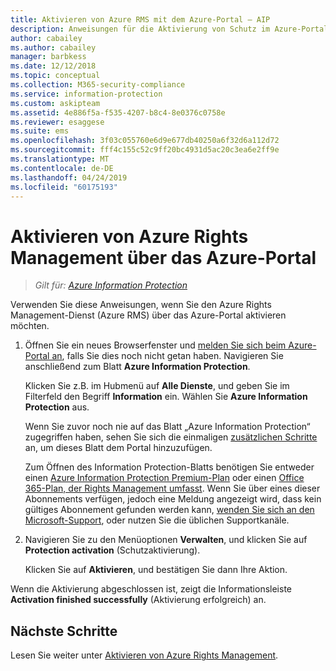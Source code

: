 ```yaml
---
title: Aktivieren von Azure RMS mit dem Azure-Portal – AIP
description: Anweisungen für die Aktivierung von Schutz im Azure-Portal, damit Ihre Organisation damit beginnen kann, Dokumente und E-Mails zu schützen.
author: cabailey
ms.author: cabailey
manager: barbkess
ms.date: 12/12/2018
ms.topic: conceptual
ms.collection: M365-security-compliance
ms.service: information-protection
ms.custom: askipteam
ms.assetid: 4e886f5a-f535-4207-b8c4-8e0376c0758e
ms.reviewer: esaggese
ms.suite: ems
ms.openlocfilehash: 3f03c055760e6d9e677db40250a6f32d6a112d72
ms.sourcegitcommit: fff4c155c52c9ff20bc4931d5ac20c3ea6e2ff9e
ms.translationtype: MT
ms.contentlocale: de-DE
ms.lasthandoff: 04/24/2019
ms.locfileid: "60175193"
---
```

# <a name="how-to-activate-azure-rights-management-from-the-azure-portal"></a>Aktivieren von Azure Rights Management über das Azure-Portal

>*Gilt für: [Azure Information Protection](https://azure.microsoft.com/pricing/details/information-protection)*

Verwenden Sie diese Anweisungen, wenn Sie den Azure Rights Management-Dienst (Azure RMS) über das Azure-Portal aktivieren möchten.

1. Öffnen Sie ein neues Browserfenster und [melden Sie sich beim Azure-Portal an](configure-policy.md#signing-in-to-the-azure-portal), falls Sie dies noch nicht getan haben. Navigieren Sie anschließend zum Blatt **Azure Information Protection**.
    
    Klicken Sie z.B. im Hubmenü auf **Alle Dienste**, und geben Sie im Filterfeld den Begriff **Information** ein. Wählen Sie **Azure Information Protection** aus.
    
    Wenn Sie zuvor noch nie auf das Blatt „Azure Information Protection“ zugegriffen haben, sehen Sie sich die einmaligen [zusätzlichen Schritte](configure-policy.md#to-access-the-azure-information-protection-blade-for-the-first-time) an, um dieses Blatt dem Portal hinzuzufügen.
    
    Zum Öffnen des Information Protection-Blatts benötigen Sie entweder einen [Azure Information Protection Premium-Plan](https://www.microsoft.com/cloud-platform/azure-information-protection-pricing) oder einen [Office 365-Plan, der Rights Management umfasst](https://download.microsoft.com/download/E/C/F/ECF42E71-4EC0-48FF-AA00-577AC14D5B5C/Azure_Information_Protection_licensing_datasheet_EN-US.pdf). Wenn Sie über eines dieser Abonnements verfügen, jedoch eine Meldung angezeigt wird, dass kein gültiges Abonnement gefunden werden kann, [wenden Sie sich an den Microsoft-Support](information-support.md#to-contact-microsoft-support), oder nutzen Sie die üblichen Supportkanäle.

2. Navigieren Sie zu den Menüoptionen **Verwalten**, und klicken Sie auf **Protection activation** (Schutzaktivierung). 
    
    Klicken Sie auf **Aktivieren**, und bestätigen Sie dann Ihre Aktion. 

Wenn die Aktivierung abgeschlossen ist, zeigt die Informationsleiste **Activation finished successfully** (Aktivierung erfolgreich) an.


## <a name="next-steps"></a>Nächste Schritte
Lesen Sie weiter unter [Aktivieren von Azure Rights Management](activate-service.md#configuring-onboarding-controls-for-a-phased-deployment).

